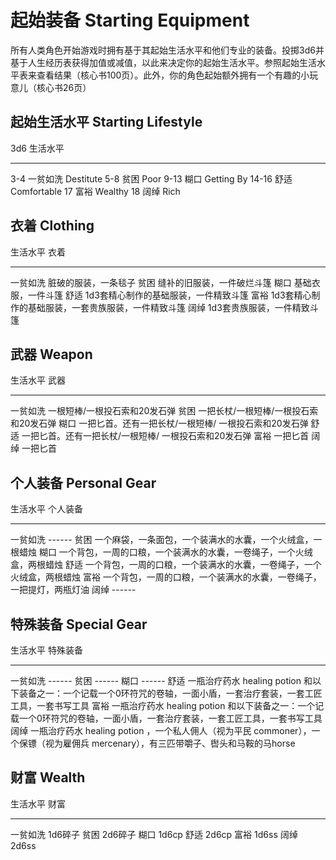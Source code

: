 # 起始装备 Starting Equipment

所有人类角色开始游戏时拥有基于其起始生活水平和他们专业的装备。投掷3d6并基于人生经历表获得加值或减值，以此来决定你的起始生活水平。参照起始生活水平表来查看结果（核心书100页）。此外，你的角色起始额外拥有一个有趣的小玩意儿（核心书26页）

## 起始生活水平 Starting Lifestyle

  3d6     生活水平
  ------- --------------------
  3-4     一贫如洗 Destitute
  5-8     贫困 Poor
  9-13    糊口 Getting By
  14-16   舒适 Comfortable
  17      富裕 Wealthy
  18      阔绰 Rich

## 衣着 Clothing

  生活水平   衣着
  ---------- -----------------------------------------------------
  一贫如洗   脏破的服装，一条毯子
  贫困       缝补的旧服装，一件破烂斗篷
  糊口       基础衣服，一件斗篷
  舒适       1d3套精心制作的基础服装，一件精致斗篷
  富裕       1d3套精心制作的基础服装，一套贵族服装，一件精致斗篷
  阔绰       1d3套贵族服装，一件精致斗篷

## 武器 Weapon

  生活水平   武器
  ---------- -------------------------------------------------------
  一贫如洗   一根短棒/一根投石索和20发石弹
  贫困       一把长杖/一根短棒/一根投石索和20发石弹
  糊口       一把匕首。还有一把长杖/一根短棒/ 一根投石索和20发石弹
  舒适       一把匕首。还有一把长杖/一根短棒/ 一根投石索和20发石弹
  富裕       一把匕首
  阔绰       一把匕首

## 个人装备 Personal Gear

  生活水平   个人装备
  ---------- ------------------------------------------------------------------------
  一贫如洗   ------
  贫困       一个麻袋，一条面包，一个装满水的水囊，一个火绒盒，一根蜡烛
  糊口       一个背包，一周的口粮，一个装满水的水囊，一卷绳子，一个火绒盒，两根蜡烛
  舒适       一个背包，一周的口粮，一个装满水的水囊，一卷绳子，一个火绒盒，两根蜡烛
  富裕       一个背包，一周的口粮，一个装满水的水囊，一卷绳子，一把提灯，两瓶灯油
  阔绰       ------

## 特殊装备 Special Gear

  生活水平   特殊装备
  ---------- --------------------------------------------------------------------------------------------------------------------------------------
  一贫如洗   ------
  贫困       ------
  糊口       ------
  舒适       一瓶治疗药水 healing potion 和以下装备之一：一个记载一个0环符咒的卷轴，一面小盾，一套治疗套装，一套工匠工具，一套书写工具
  富裕       一瓶治疗药水 healing potion 和以下装备之一：一个记载一个0环符咒的卷轴，一面小盾，一套治疗套装，一套工匠工具，一套书写工具
  阔绰       一瓶治疗药水 healing potion ，一个私人佣人（视为平民 commoner），一个保镖（视为雇佣兵 mercenary），有三匹带嚼子、辔头和马鞍的马horse

## 财富 Wealth

  生活水平   财富
  ---------- ---------
  一贫如洗   1d6碎子
  贫困       2d6碎子
  糊口       1d6cp
  舒适       2d6cp
  富裕       1d6ss
  阔绰       2d6ss
